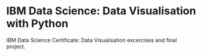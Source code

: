 # IBM Data Science: Data Visualisation with Python

IBM Data Science Certificate: Data Visualisation excercises and final project.
